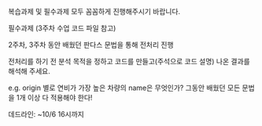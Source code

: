 복습과제 및 필수과제 모두 꼼꼼하게 진행해주시기 바랍니다.

필수과제 (3주차 수업 코드 파일 참고)

2주차, 3주차 동안 배웠던 판다스 문법을 통해 전처리 진행

전처리를 하기 전 분석 목적을 정하고 코드를 만들고(주석으로 코드 설명) 나온 결과를 해석해 주세요.

e.g. origin 별로 연비가 가장 높은 차량의 name은 무엇인가?
그동안 배웠던 모든 문법을 1개 이상 다 적용해야 한다!

데드라인: ~10/6 16시까지